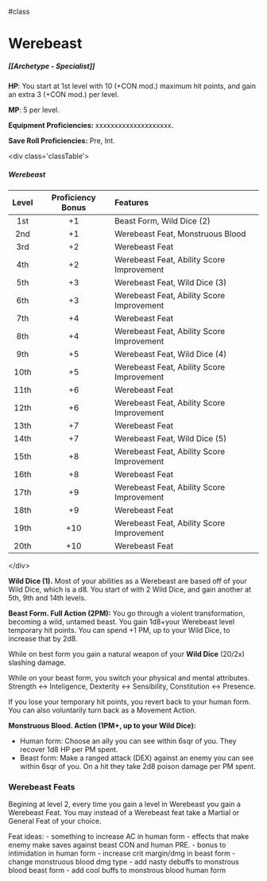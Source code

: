 #class
# Werebeast
##### [[Archetype - Specialist]]

**HP**: You start at 1st level with 10 (+CON mod.) maximum hit points, and gain an extra 3 (+CON mod.) per level.

**MP**: 5 per level.

**Equipment Proficiencies:** xxxxxxxxxxxxxxxxxxxx.

**Save Roll Proficiencies:** Pre, Int.

\<div class='classTable'>
##### Werebeast
| Level | Proficiency Bonus | Features                                  |
|:-----:|:-----------------:|:----------------------------------------- |
|  1st  |        +1         | Beast Form, Wild Dice (2)                                |
|  2nd  |        +1         | Werebeast Feat, Monstruous Blood          |
|  3rd  |        +2         | Werebeast Feat                            |
|  4th  |        +2         | Werebeast Feat, Ability Score Improvement |
|  5th  |        +3         | Werebeast Feat, Wild Dice (3)       |
|  6th  |        +3         | Werebeast Feat, Ability Score Improvement |
|  7th  |        +4         | Werebeast Feat                            |
|  8th  |        +4         | Werebeast Feat, Ability Score Improvement |
|  9th  |        +5         | Werebeast Feat, Wild Dice (4)       |
| 10th  |        +5         | Werebeast Feat, Ability Score Improvement |
| 11th  |        +6         | Werebeast Feat                            |
| 12th  |        +6         | Werebeast Feat, Ability Score Improvement |
| 13th  |        +7         | Werebeast Feat                            |
| 14th  |        +7         | Werebeast Feat, Wild Dice (5)       | 
| 15th  |        +8         | Werebeast Feat, Ability Score Improvement |
| 16th  |        +8         | Werebeast Feat                            |
| 17th  |        +9         | Werebeast Feat, Ability Score Improvement |
| 18th  |        +9         | Werebeast Feat                            |
| 19th  |        +10        | Werebeast Feat, Ability Score Improvement |
| 20th  |        +10        | Werebeast Feat                            |
\</div>

**Wild Dice (1).** Most of your abilities as a Werebeast are based off of your Wild Dice, which is a d8. You start of with 2 Wild Dice, and gain another at 5th, 9th and 14th levels.

**Beast Form. Full Action (2PM):** You go through a violent transformation, becoming a wild, untamed beast. You gain 1d8+your Werebeast level temporary hit points. You can spend +1 PM, up to your Wild Dice, to increase that by 2d8.

While on best form you gain a natural weapon of your **Wild Dice** (20/2x) slashing damage.

While on your beast form, you switch your physical and mental attributes. Strength <-> Inteligence, Dexterity <-> Sensibility, Constitution <-> Presence.

If you lose your temporary hit points, you revert back to your human form. You can also voluntarily turn back as a Movement Action.

**Monstruous Blood. Action (1PM+, up to your Wild Dice):** 
- Human form: Choose an ally you can see within 6sqr of you. They recover 1d8 HP per PM spent.
- Beast form: Make a ranged attack (DEX) against an enemy you can see within 6sqr of you. On a hit they take 2d8 poison damage per PM spent.

### Werebeast Feats

Begining at level 2, every time you gain a level in Werebeast you gain a Werebeast Feat. You may instead of a Werebeast feat take a Martial or General Feat of your choice.

Feat ideas:
	- something to increase AC in human form
	- effects that make enemy make saves against beast CON and human PRE.
	- bonus to intimidation in human form
	- increase crit margin/dmg in beast form
	- change monstruous blood dmg type
	- add nasty debuffs to monstrous blood beast form
	- add cool buffs to monstrous blood human form